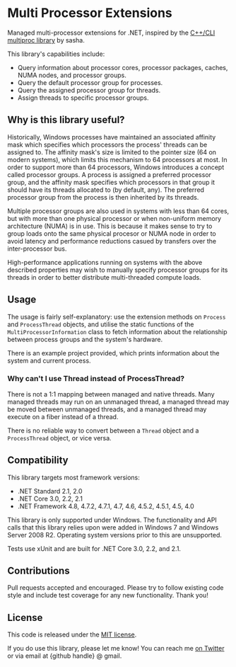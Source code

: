 # Multi Processor Extensions

Managed multi-processor extensions for .NET, inspired by the [C++/CLI multiproc library](http://blogs.microsoft.co.il/sasha/2009/07/25/net-support-for-more-than-64-processors/) by sasha.

This library's capabilities include:

* Query information about processor cores, processor packages, caches, NUMA nodes, and processor groups.
* Query the default processor group for processes.
* Query the assigned processor group for threads.
* Assign threads to specific processor groups.

## Why is this library useful?

Historically, Windows processes have maintained an associated affinity mask which specifies which processors the process' threads can be assigned to. The affinity mask's size is limited to the pointer size (64 on modern systems), which limits this mechanism to 64 processors at most. In order to support more than 64 processors, Windows introduces a concept called processor groups. A process is assigned a preferred processor group, and the affinity mask specifies which processors in that group it should have its threads allocated to (by default, any). The preferred processor group from the process is then inherited by its threads.

Multiple processor groups are also used in systems with less than 64 cores, but with more than one physical processor or when non-uniform memory architecture (NUMA) is in use. This is because it makes sense to try to group loads onto the same physical procesor or NUMA node in order to avoid latency and performance reductions casued by transfers over the inter-processor bus.

High-performance applications running on systems with the above described properties may wish to manually specify processor groups for its threads in order to better distribute multi-threaded compute loads.

## Usage

The usage is fairly self-explanatory: use the extension methods on `Process` and `ProcessThread` objects, and utilise the static functions of the `MultiProcessorInformation` class to fetch information about the relationship between process groups and the system's hardware.

There is an example project provided, which prints information about the system and current process.

### Why can't I use Thread instead of ProcessThread?

There is not a 1:1 mapping between managed and native threads. Many managed threads may run on an unmanaged thread, a managed thread may be moved between unmanaged threads, and a managed thread may execute on a fiber instead of a thread.

There is no reliable way to convert between a `Thread` object and a `ProcessThread` object, or vice versa.

## Compatibility

This library targets most framework versions:

* .NET Standard 2.1, 2.0
* .NET Core 3.0, 2.2, 2.1
* .NET Framework 4.8, 4.7.2, 4.7.1, 4.7, 4.6, 4.5.2, 4.5.1, 4.5, 4.0

This library is only supported under Windows. The functionality and API calls that this library relies upon were added in Windows 7 and Windows Server 2008 R2. Operating system versions prior to this are unsupported.

Tests use xUnit and are built for .NET Core 3.0, 2.2, and 2.1.

## Contributions

Pull requests accepted and encouraged. Please try to follow existing code style and include test coverage for any new functionality. Thank you!

## License

This code is released under the [MIT license](LICENSE.md).

If you do use this library, please let me know! You can reach me [on Twitter](https://twitter.com/gsuberland) or via email at {github handle} @ gmail.
